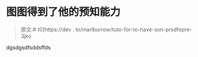 # 图图得到了他的预知能力

> 原文:# t0]https://dev . to/marlburrow/tuto-for-to-have-son-prsdfopre-3jko

dgsdgsdfsddsffds